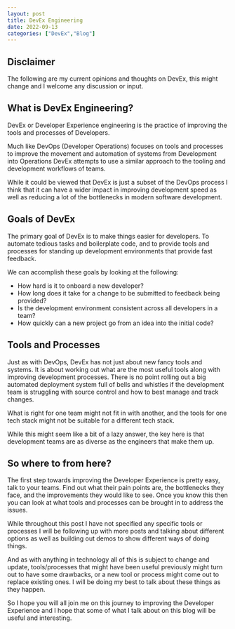 ```yaml
---
layout: post
title: DevEx Engineering
date: 2022-09-13
categories: ["DevEx","Blog"]
---
```


## Disclaimer
The following are my current opinions and thoughts on DevEx, this might change and I welcome any discussion or input.

## What is DevEx Engineering?

DevEx or Developer Experience engineering is the practice of improving the tools and processes of Developers. 

Much like DevOps (Developer Operations) focuses on tools and processes to improve the movement and automation of systems from Development into Operations DevEx attempts to use a similar approach to the tooling and development workflows of teams.

While it could be viewed that DevEx is just a subset of the DevOps process I think that it can have a wider impact in improving development speed as well as reducing a lot of the bottlenecks in modern software development.

## Goals of DevEx

The primary goal of DevEx is to make things easier for developers. To automate tedious tasks and boilerplate code, and to provide tools and processes for standing up development environments that provide fast feedback.

We can accomplish these goals by looking at the following:

- How hard is it to onboard a new developer?
- How long does it take for a change to be submitted to feedback being provided?
- Is the development environment consistent across all developers in a team?
- How quickly can a new project go from an idea into the initial code?

## Tools and Processes

Just as with DevOps, DevEx has not just about new fancy tools and systems. It is about working out what are the most useful tools along with improving development processes. There is no point rolling out a big automated deployment system full of bells and whistles if the development team is struggling with source control and how to best manage and track changes. 

What is right for one team might not fit in with another, and the tools for one tech stack might not be suitable for a different tech stack.

While this might seem like a bit of a lazy answer, the key here is that development teams are as diverse as the engineers that make them up.

## So where to from here?

The first step towards improving the Developer Experience is pretty easy, talk to your teams. Find out what their pain points are, the bottlenecks they face, and the improvements they would like to see. Once you know this then you can look at what tools and processes can be brought in to address the issues.

While throughout this post I have not specified any specific tools or processes I will be following up with more posts and talking about different options as well as building out demos to show different ways of doing things. 

And as with anything in technology all of this is subject to change and update, tools/processes that might have been useful previously might turn out to have some drawbacks, or a new tool or process might come out to replace existing ones. I will be doing my best to talk about these things as they happen.

So I hope you will all join me on this journey to improving the Developer Experience and I hope that some of what I talk about on this blog will be useful and interesting.